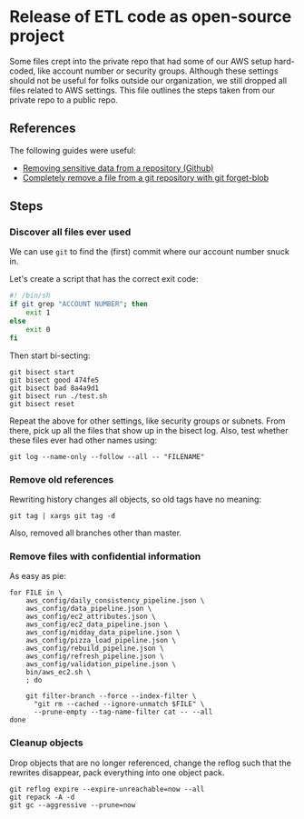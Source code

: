 # Release of ETL code as open-source project

Some files crept into the private repo that had some of our AWS setup hard-coded,
like account number or security groups.
Although these settings should not be useful for folks outside our organization,
we still dropped all files related to AWS settings.
This file outlines the steps taken from our private repo to a public repo.

## References

The following guides were useful:
* [Removing sensitive data from a repository (Github)](https://help.github.com/articles/removing-sensitive-data-from-a-repository/)
* [Completely remove a file from a git repository with git forget-blob](https://ownyourbits.com/2017/01/18/completely-remove-a-file-from-a-git-repository-with-git-forget-blob/)

## Steps

### Discover all files ever used

We can use `git` to find the (first) commit where our account number snuck in.

Let's create a script that has the correct exit code:
```bash
#! /bin/sh
if git grep "ACCOUNT NUMBER"; then
    exit 1
else
    exit 0
fi
```

Then start bi-secting:
```
git bisect start
git bisect good 474fe5
git bisect bad 8a4a9d1
git bisect run ./test.sh
git bisect reset
```

Repeat the above for other settings, like security groups or subnets.
From there, pick up all the files that show up in the bisect log.
Also, test whether these files ever had other names using:
```
git log --name-only --follow --all -- "FILENAME"
```

### Remove old references

Rewriting history changes all objects, so old tags have no meaning:
```
git tag | xargs git tag -d
```

Also, removed all branches other than master.

### Remove files with confidential information

As easy as pie:
```
for FILE in \
    aws_config/daily_consistency_pipeline.json \
    aws_config/data_pipeline.json \
    aws_config/ec2_attributes.json \
    aws_config/ec2_data_pipeline.json \
    aws_config/midday_data_pipeline.json \
    aws_config/pizza_load_pipeline.json \
    aws_config/rebuild_pipeline.json \
    aws_config/refresh_pipeline.json \
    aws_config/validation_pipeline.json \
    bin/aws_ec2.sh \
    ; do

    git filter-branch --force --index-filter \
      "git rm --cached --ignore-unmatch $FILE" \
      --prune-empty --tag-name-filter cat -- --all
done
```

### Cleanup objects

Drop objects that are no longer referenced,
change the reflog such that the rewrites disappear,
pack everything into one object pack.
```
git reflog expire --expire-unreachable=now --all
git repack -A -d
git gc --aggressive --prune=now
```
